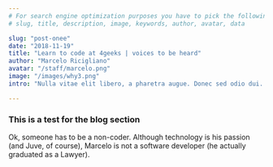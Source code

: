 ```yaml
---
# For search engine optimization purposes you have to pick the following::
# slug, title, description, image, keywords, author, avatar, data

slug: "post-onee"
date: "2018-11-19"
title: "Learn to code at 4geeks | voices to be heard"
author: "Marcelo Ricigliano"
avatar: "/staff/marcelo.png"
image: "/images/why3.png"
intro: "Nulla vitae elit libero, a pharetra augue. Donec sed odio dui. Vivamus sagittis lacus vel augue laoreet rutrum faucibus dolor auctor."

---
```


### This is a test for the blog section

Ok, someone has to be a non-coder. Although technology is his passion (and Juve, of course), Marcelo is not a software developer (he actually graduated as a Lawyer). 

